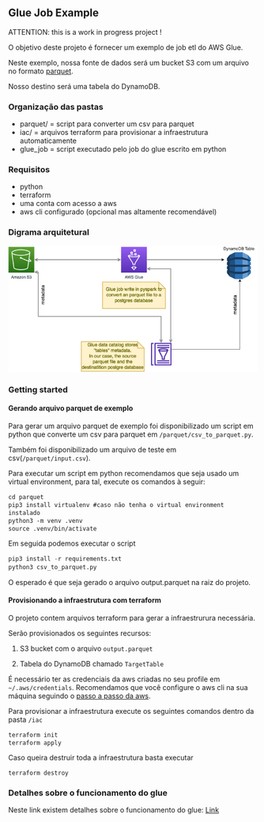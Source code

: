 ## Glue Job Example

ATTENTION: this is a work in progress project !

O objetivo deste projeto é fornecer um exemplo de job etl do AWS Glue.

Neste exemplo, nossa fonte de dados será um bucket S3 com um arquivo no formato [parquet](https://parquet.apache.org/).

Nosso destino será uma tabela do DynamoDB. 

### Organização das pastas

 - parquet/ = script para converter um csv para parquet
 - iac/ = arquivos terraform para provisionar a infraestrutura automaticamente
 - glue_job = script executado pelo job do glue escrito em python


### Requisitos
- python
- terraform
- uma conta com acesso a aws
- aws cli configurado (opcional mas altamente recomendável)


### Digrama arquitetural

![Diagrama](/docs/images/Glue_example.drawio.png)


### Getting started


#### Gerando arquivo parquet de exemplo 

Para gerar um arquivo parquet de exemplo foi disponibilizado um script em python que converte um csv para parquet em `/parquet/csv_to_parquet.py`.

Também foi disponibilizado um arquivo de teste em csv(`/parquet/input.csv`).

Para executar um script em python recomendamos que seja usado um virtual environment, para tal, execute os comandos à seguir:


```shell
cd parquet
pip3 install virtualenv #caso não tenha o virtual environment instalado
python3 -m venv .venv
source .venv/bin/activate
```

Em seguida podemos executar o script

```python
pip3 install -r requirements.txt
python3 csv_to_parquet.py
```

O esperado é que seja gerado o arquivo output.parquet na raiz do projeto.

#### Provisionando a infraestrutura com terraform

O projeto contem arquivos terraform para gerar a infraestrurura necessária.

Serão provisionados os seguintes recursos:

1. S3 bucket com o arquivo `output.parquet`

2. Tabela do DynamoDB chamado `TargetTable` 

É necessário ter as credenciais da aws criadas no seu profile em `~/.aws/credentials`. Recomendamos que você configure o aws cli na sua máquina seguindo o [passo a passo da aws](https://docs.aws.amazon.com/cli/latest/userguide/cli-configure-quickstart.html).

Para provisionar a infraestrutura execute os seguintes comandos dentro da pasta `/iac`

```shell
terraform init
terraform apply
```

Caso queira destruir toda a infraestrutura basta executar

```shell
terraform destroy
```

### Detalhes sobre o funcionamento do glue

Neste link existem detalhes sobre o funcionamento do glue: [Link](./docs/aws_glue.md)



